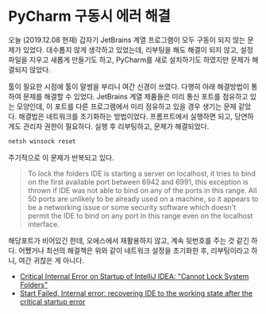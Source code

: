 # PyCharm 구동시 에러 해결

오늘 (2019.12.08 현재) 갑자기 JetBrains 계열 프로그램이 모두 구동이 되지 않는 문제가 있었다. 대수롭지 않게 생각하고 있었는데, 리부팅을 해도 해결이 되지 않고, 설정파일을 지우고 새롭게 만들기도 하고, PyCharm를 새로 설치하기도 하였지만 문제가 해결되지 않았다.

툴이 필요한 시점에 툴이 말썽을 부리니 여간 신경이 쓰였다. 다행히 아래 해결방법이 통하여 문제를 해결할 수 있었다. JetBrains 계열 제품들은 미리 통신 포트를 점유하고 있는 모양인데, 이 포트를 다른 프로그램에서 미리 점유하고 있을 경우 생기는 문제 같았다. 해결법은 네트워크를 초기화하는 방법이었다. 프롬프트에서 실행하면 되고, 당연하게도 관리자 권한이 필요하다. 실행 후 리부팅하고, 문제가 해결되었다.

```cmd
netsh winsock reset
```

주기적으로 이 문제가 반복되고 있다.

> To lock the folders IDE is starting a server on localhost, it tries to bind on the first available port between 6942 and 6991, this exception is thrown if IDE was not able to bind on any of the ports in this range. All 50 ports are unlikely to be already used on a machine, so it appears to be a networking issue or some security software which doesn't permit the IDE to bind on any port in this range even on the localhost interface.

해당포트가 비어있긴 한데, 오에스에서 재활용하지 않고, 계속 뒷번호를 주는 것 같긴 하다. 어쨌거나 최선의 해결책은 위와 같이 네트워크 설정을 초기화한 후, 리부팅이라고 하니, 여간 귀찮은 게 아니다.

* [Critical Internal Error on Startup of IntelliJ IDEA: "Cannot Lock System Folders"](https://intellij-support.jetbrains.com/hc/en-us/community/posts/360004973960-Critical-Internal-Error-on-Startup-of-IntelliJ-IDEA-Cannot-Lock-System-Folders-)
* [Start Failed, Internal error: recovering IDE to the working state after the critical startup error](https://intellij-support.jetbrains.com/hc/en-us/articles/360007568559)

<vue-disqus/>

